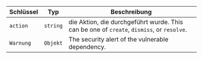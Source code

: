| Schlüssel | Typ      | Beschreibung                                                                              |
| --------- | -------- | ----------------------------------------------------------------------------------------- |
| `action`  | `string` | die Aktion, die durchgeführt wurde. This can be one of `create`, `dismiss`, or `resolve`. |
| `Warnung` | `Objekt` | The security alert of the vulnerable dependency.                                          |
